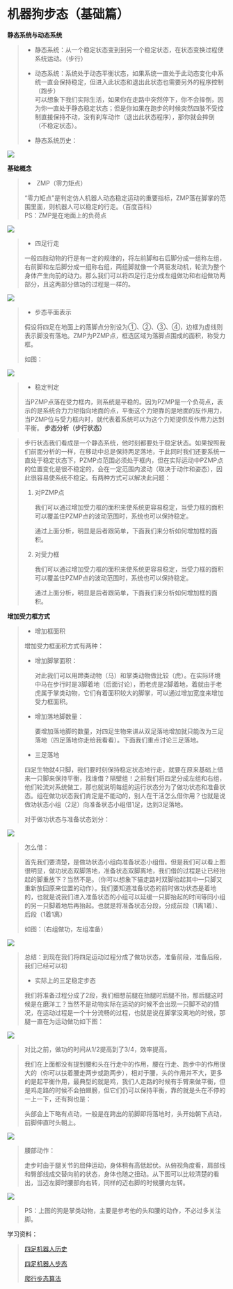 # 机器狗步态（基础篇） 

**静态系统与动态系统**

>- ​	静态系统：从一个稳定状态变到到另一个稳定状态，在状态变换过程使系统运动。（步行）
>
>- 动态系统：系统处于动态平衡状态，如果系统一直处于此动态变化中系统一直会保持稳定，但进入此状态和退出此状态也需要另外的程序控制（跑步）  
>可以想象下我们实际生活，如果你在走路中突然停下，你不会摔倒，因为你一直处于静态稳定状态；但是你如果在跑步的时候突然四肢不受控制直接保持不动，没有刹车动作（退出此状态程序），那你就会摔倒（不稳定状态）。
>
>- 静态系统历史：
>

![](/pic/ch7/7.4.1/1.png)


**基础概念**

>- ​	ZMP（零力矩点）
>
>“零力矩点”是判定仿人机器人动态稳定运动的重要指标，ZMP落在脚掌的范围里面，则机器人可以稳定的行走。（百度百科）  
>PS：ZMP是在地面上的负荷点

![](/pic/ch7/7.4.1/2.png)

>-  四足行走
>
>一般四肢动物的行是有一定的规律的，将左前脚和右后脚分成一组称左组，右前脚和左后脚分成一组称右组，两组脚就像一个两驱发动机，轮流为整个身体产生向前的动力。那么我们可以将四足行走分成左组做功和右组做功两部分，且这两部分做功的过程是一样的。
>

![](/pic/ch7/7.4.1/3.png)

>- 步态平面表示
>
>假设将四足在地面上的落脚点分别设为①、②、③、④，边框为虚线则表示脚没有落地。ZMP为PZMP点，框选区域为落脚点围成的面积，称受力框。
>
>如图：
>

![](/pic/ch7/7.4.1/4.png)

>- 稳定判定
>
> 当PZMP点落在受力框内，则系统是平稳的。因为PZMP是一个负荷点，表示的是系统合力力矩指向地面的点，平衡这个力矩靠的是地面的反作用力，当PZMP位与受力框内时，就代表着系统可以为这个力矩提供反作用力达到平衡。
**步态分析（步行状态）**

>步行状态我们看成是一个静态系统，他时刻都要处于稳定状态。如果按照我们前面分析的一样，在移动中总是保持两足落地，于此同时我们还要系统一直处于稳定状态下，PZMP点范围必须处于框内，但在实际运动中PZMP点的位置变化是很不稳定的，会在一定范围内波动（取决于动作和姿态），因此很容易使系统不稳定。有两种方式可以解决此问题：
>
> 1. 对PZMP点
>
>    我们可以通过增加受力框的面积来使系统更容易稳定，当受力框的面积可以覆盖住PZMP点的波动范围时，系统也可以保持稳定。
>
>    通过上面分析，明显是后者跟简单，下面我们来分析如何增加框的面积。
>
> 2. 对受力框
>
>    我们可以通过增加受力框的面积来使系统更容易稳定，当受力框的面积可以覆盖住PZMP点的波动范围时，系统也可以保持稳定。
>
>    通过上面分析，明显是后者跟简单，下面我们来分析如何增加框的面积。

**增加受力框方式**

>- 增加框面积
>
>  增加受力框面积方式有两种：
>
>  - 增加脚掌面积：
>
>    对此我们可以用蹄类动物（马）和掌类动物做比较（虎）。在实际环境中马在步行时是3脚着地（后面讨论），而老虎是2脚着地，着就由于老虎属于掌类动物，它们有着面积较大的脚掌，可以通过增加宽度来增加受力框面积。
>
>  - 增加落地脚数量：
>
>    要增加落地脚的数量，对四足生物来讲从双足落地增加就只能改为三足落地（四足落地你走给我看看）。下面我们重点讨论三足落地。
>
>- 三足落地 
>
>  四足生物就4只脚，我们要时刻保持稳定状态地行走，就要在原来基础上借来一只脚来保持平衡，找谁借？隔壁组！之前我们将四足分成左组和右组，他们轮流对系统做工，那也就说明每组的运行状态分为了做功状态和准备状态。组在做功状态我们肯定是不能动的，别人在干活怎么借你用？也就是说做功状态小组（2足）向准备状态小组借1足，达到3足落地。
>
>  对于做功状态与准备状态划分：
>

![](/pic/ch7/7.4.1/5.png)

>  怎么借：
>
>  首先我们要清楚，是做功状态小组向准备状态小组借。但是我们可以看上图很明显，做功状态双脚落地，准备状态双脚离地，我们借的过程是让已经抬起的脚重放下？当然不是。（你可以想象下猫走路时双脚抬起其中一只脚又重新放回原来位置的动作）。我们要知道准备状态的前时做功状态是着地的，也就是说我们进入准备状态的小组可以延缓一只脚抬起的时间等同小组的另一只脚着地后再抬起。也就是将准备状态分段，分成前段（1离1着）、后段（1着1离）
>
>  如图：（右组做功，左组准备）
>

![](/pic/ch7/7.4.1/6.png)

>  总结：到现在我们将四足运动过程分成了做功状态，准备前段，准备后段，我们已经可以初
>
>- 实际上的三足稳定步态
>
>  我们将准备过程分成了2段，我们细想前腿在抬腿时后腿不抬，那后腿这时候是在磨洋工？当然不是动物实际在运动的时候不会出现一只脚不动的情况，在运动过程是一个十分流畅的过程，也就是说在脚掌没离地的时候，那腿一直在为运动做功如下图： 
>

![](/pic/ch7/7.4.1/7.png)

>  对比之前，做功的时间从1/2提高到了3/4，效率提高。
>
>  我们在上面都没有提到腰和头在行走中的作用，腰在行走、跑步中的作用很大的（你可以扶着腰走两步或跑两步），相对于腰，头的作用并不大，更多的是起平衡作用，最典型的就是鸡，我们人走路的时候有手臂来做平衡，但是鸡走路的时候不会拍翅膀，但它们仍可以保持平衡，靠的就是头在不停的一上一下，还有狗也是：
>
>  头部会上下略有点动，一般是在跨出的前脚即将落地时，头开始朝下点动，前脚伸直时头朝上。
>

![](/pic/ch7/7.4.1/8.png)

>  腰部动作：
>
>  走步时由于腿关节的屈伸运动，身体稍有高低起伏。从俯视角度看，肩部线和臀部线成交替向前的状态，身体也随之扭动。从下图可以比较清楚的看出，当迈左脚时腰部向右转，同样的迈右脚的时候腰向左转。
>

![](/pic/ch7/7.4.1/9.png)

>  PS：上图的狗是掌类动物，主要是参考他的头和腰的动作，不必过多关注脚。

学习资料：

>[四足机器人历史](https://zhuanlan.zhihu.com/p/64307902?utm_source=wechat_session&utm_medium=social&utm_oi=1018782322031820800&from=singlemessage) 
>
>[四足机器人步态](https://zhuanlan.zhihu.com/p/68664688?utm_source=wechat_session&utm_medium=social&utm_oi=1018782322031820800&from=singlemessage)
>
>[爬行步态算法](https://zhuanlan.zhihu.com/p/71542169?utm_source=wechat_session&utm_medium=social&utm_oi=1018782322031820800&from=singlemessage)
